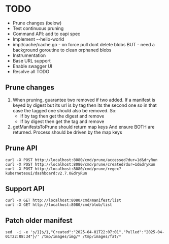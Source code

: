 # TODO

- Prune changes (below)
- Test continuous pruning
- Command API: add to oapi spec
- Implement --hello-world
- impl/cache/cache.go - on force pull dont delete blobs BUT - need a background goroutine to clean orphaned blobs
- Instrumentation
- Base URL support
- Enable swagger UI
- Resolve all TODO

## Prune changes

1. When pruning, guarantee two removed if two added. If a manifest is keyed by digest but its
   url is by tag then its the second one so in that case the tagged one should also be removed.
   So:
   - If by tag then get the digest and remove
   - If by digest then get the tag and remove
2. getManifestsToPrune should return map keys And ensure BOTH are returned. Process should be driven
   by the map keys

## Prune API

```shell
curl -X POST http://localhost:8080/cmd/prune/accessed?dur=1d&dryRun
curl -X POST http://localhost:8080/cmd/prune/created?dur=1d&dryRun
curl -X POST http://localhost:8080/cmd/prune/regex?kubernetesui/dashboard:v2.7.0&dryRun
```

## Support API

```shell
curl -X GET http://localhost:8080/cmd/manifest/list
curl -X GET http://localhost:8080/cmd/blob/list
```

## Patch older manifest

```shell
sed  -i -e 's/}}$/},"Created":"2025-04-01T22:07:01","Pulled":"2025-04-01T22:08:34"}/' /tmp/images/img/* /tmp/images/fat/*
```

